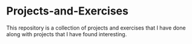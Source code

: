 # Projects-and-Exercises
This repository is a collection of projects and exercises that I have done along with projects that I have found interesting.
